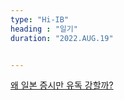 ```yaml
---
type: "Hi-IB"
heading : "일기"
duration: "2022.AUG.19"


---
```

 
 
 
 
[왜 일본 증시만 유독 강할까?](/todo/images/[19065714]_221525.pdf)




